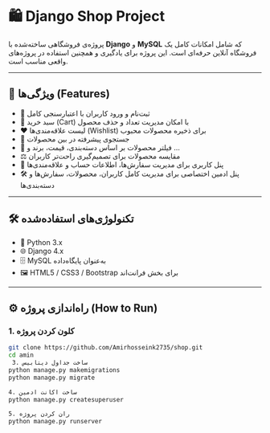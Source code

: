 # 🛍️ Django Shop Project

پروژه‌ی فروشگاهی ساخته‌شده با **Django** و **MySQL** که شامل امکانات کامل یک فروشگاه آنلاین حرفه‌ای است. این پروژه برای یادگیری و همچنین استفاده در پروژه‌های واقعی مناسب است.

---

## 🚀 ویژگی‌ها (Features)

- 🔐 ثبت‌نام و ورود کاربران با اعتبارسنجی کامل  
- 🛒 سبد خرید (Cart) با امکان مدیریت تعداد و حذف محصول  
- ❤️ لیست علاقه‌مندی‌ها (Wishlist) برای ذخیره محصولات محبوب  
- 🔎 جستجوی پیشرفته در بین محصولات  
- 🧰 فیلتر محصولات بر اساس دسته‌بندی، قیمت، برند و …  
- ⚖️ مقایسه محصولات برای تصمیم‌گیری راحت‌تر کاربران  
- 👤 پنل کاربری برای مدیریت سفارش‌ها، اطلاعات حساب و علاقه‌مندی‌ها  
- 🛠️ پنل ادمین اختصاصی برای مدیریت کامل کاربران، محصولات، سفارش‌ها و دسته‌بندی‌ها  

---

## 🛠️ تکنولوژی‌های استفاده‌شده

- 🐍 Python 3.x  
- 🌐 Django 4.x  
- 🗄️ MySQL به‌عنوان پایگاه‌داده  
- 🖼️ HTML5 / CSS3 / Bootstrap برای بخش فرانت‌اند  

---

## ⚙️ راه‌اندازی پروژه (How to Run)

### 1. کلون کردن پروژه  
```bash
git clone https://github.com/Amirhosseink2735/shop.git
cd amin
 3. ساخت جداول دیتابیس
python manage.py makemigrations
python manage.py migrate

4. ساخت اکانت ادمین
python manage.py createsuperuser

5. ران کردن پروژه
python manage.py runserver
